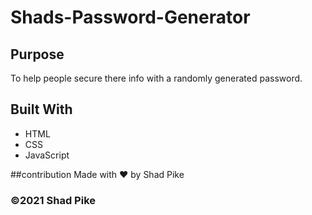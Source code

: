 # Shads-Password-Generator

## Purpose
To help people secure there info with a randomly generated password.

## Built With
* HTML
* CSS
* JavaScript


##contribution
Made with ❤️ by Shad Pike

### ©️2021 Shad Pike
